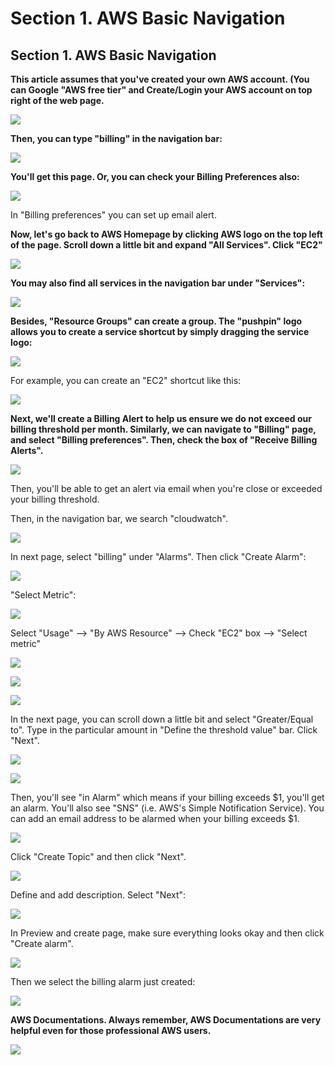 # Section 1. AWS Basic Navigation

## Section 1. AWS Basic Navigation

**This article assumes that you've created your own AWS account. \(You can Google "AWS free tier" and Create/Login your AWS account on top right of the web page.**

![](../.gitbook/assets/image%20%28211%29.png)

**Then, you can type "billing" in the navigation bar:**

![](../.gitbook/assets/image%20%28134%29.png)

**​You'll get this page. Or, you can check your Billing Preferences also:**

![](../.gitbook/assets/image%20%2879%29.png)

In "Billing preferences" you can set up email alert.

**Now, let's go back to AWS Homepage by clicking AWS logo on the top left of the page. Scroll down a little bit and expand "All Services". Click "EC2"**

![](../.gitbook/assets/image%20%2836%29.png)

**You may also find all services in the navigation bar under "Services":**

![](../.gitbook/assets/image%20%28208%29.png)

**Besides, "Resource Groups" can create a group. The "pushpin" logo allows you to create a service shortcut by simply dragging the service logo:**

![](../.gitbook/assets/image%20%28181%29.png)

For example, you can create an "EC2" shortcut like this:

![](../.gitbook/assets/image%20%28201%29.png)

**Next, we'll create a Billing Alert to help us ensure we do not exceed our billing threshold per month. Similarly, we can navigate to "Billing" page, and select "Billing preferences". Then, check the box of "Receive Billing Alerts".**

![](../.gitbook/assets/image%20%28108%29.png)

Then, you'll be able to get an alert via email when you're close or exceeded your billing threshold.

Then, in the navigation bar, we search "cloudwatch".

![](../.gitbook/assets/image%20%28127%29.png)

In next page, select "billing" under "Alarms". Then click "Create Alarm":

![](../.gitbook/assets/image%20%28160%29.png)

"Select Metric":

![](../.gitbook/assets/image%20%28192%29.png)

Select "Usage" --&gt; "By AWS Resource" --&gt; Check "EC2" box --&gt; "Select metric"

![](../.gitbook/assets/image%20%2844%29.png)

![](../.gitbook/assets/image%20%2881%29.png)

![](../.gitbook/assets/image%20%283%29.png)

In the next page, you can scroll down a little bit and select "Greater/Equal to". Type in the particular amount in "Define the threshold value" bar. Click "Next".

![](../.gitbook/assets/image%20%28116%29.png)

![](../.gitbook/assets/image%20%28159%29.png)

Then, you'll see "in Alarm" which means if your billing exceeds $1, you'll get an alarm. You'll also see "SNS" \(i.e. AWS's Simple Notification Service\). You can add an email address to be alarmed when your billing exceeds $1.

![](../.gitbook/assets/image%20%28214%29.png)

Click "Create Topic" and then click "Next".

![](../.gitbook/assets/image%20%28120%29.png)

Define and add description. Select "Next":

![](../.gitbook/assets/image%20%28107%29.png)

In Preview and create page, make sure everything looks okay and then click "Create alarm".

![](../.gitbook/assets/image%20%285%29.png)

Then we select the billing alarm just created:

![](../.gitbook/assets/image%20%28193%29.png)

**AWS Documentations. Always remember, AWS Documentations are very helpful even for those professional AWS users.**

![](../.gitbook/assets/image%20%2818%29.png)

